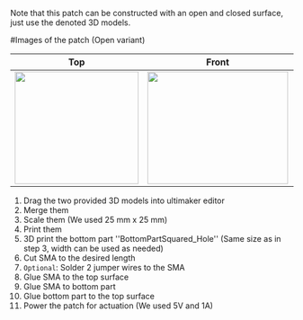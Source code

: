 Note that this patch can be constructed with an open and closed surface, just use the denoted 3D models.

#Images of the patch (Open variant)

Top            |  Front |   Whole patch | Actuated
:-------------------------:|:-------------------------:|:-------------------------:|:-------------------------:
<img src="https://user-images.githubusercontent.com/82590951/185866174-cfb74199-8ff9-423d-9193-f0ce9f94f398.png" width="220" height="200" />|<img src="https://user-images.githubusercontent.com/82590951/185867287-31352c41-3bcc-49f2-8f81-afc5897aaf8b.png" width="250" height="200" />|<img src="https://user-images.githubusercontent.com/82590951/185866053-a7208b5c-411e-45e0-8e22-30c1c4171f88.png" width="250" height="200" />|<img src="https://user-images.githubusercontent.com/82590951/185868423-08c30c73-1b52-4b68-ac68-b1c232174d20.png" width="250" height="200" />

1. Drag the two provided 3D models into ultimaker editor
2. Merge them
3. Scale them (We used 25 mm x 25 mm)
4. Print them
5. 3D print the bottom part ''BottomPartSquared_Hole'' (Same size as in step 3, width can be used as needed)
6. Cut SMA to the desired length
7. `Optional`: Solder 2 jumper wires to the SMA
8. Glue SMA to the top surface
9. Glue SMA to bottom part
10. Glue bottom part to the top surface
11. Power the patch for actuation (We used 5V and 1A)
